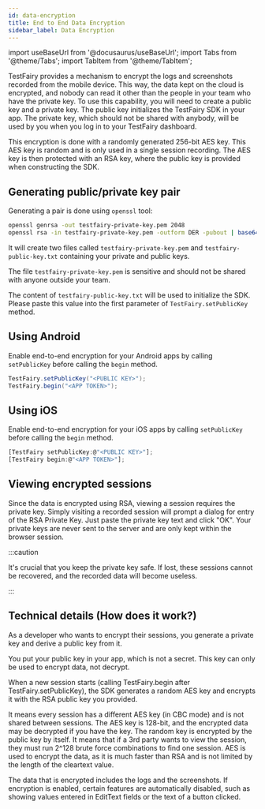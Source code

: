 ```yaml
---
id: data-encryption
title: End to End Data Encryption
sidebar_label: Data Encryption
---
```


import useBaseUrl from '@docusaurus/useBaseUrl';
import Tabs from '@theme/Tabs';
import TabItem from '@theme/TabItem';

TestFairy provides a mechanism to encrypt the logs and screenshots recorded from the mobile device. This way, the data kept on the cloud is encrypted, and nobody can read it other than the people in your team who have the private key.
To use this capability, you will need to create a public key and a private key. The public key initializes the TestFairy SDK in your app. The private key, which should not be shared with anybody, will be used by you when you log in to your TestFairy dashboard.

This encryption is done with a randomly generated 256-bit AES key. This AES key is random and is only used in a single session recording. The AES key is then protected with an RSA key, where the public key is provided when constructing the SDK.

## Generating public/private key pair

Generating a pair is done using `openssl` tool:

```bash
openssl genrsa -out testfairy-private-key.pem 2048
openssl rsa -in testfairy-private-key.pem -outform DER -pubout | base64 - > testfairy-public-key.txt
```

It will create two files called `testfairy-private-key.pem` and `testfairy-public-key.txt` containing your private and public keys.

The file `testfairy-private-key.pem` is sensitive and should not be shared with anyone outside your team.

The content of `testfairy-public-key.txt` will be used to initialize the SDK. Please paste this value into the first parameter of `TestFairy.setPublicKey` method.

## Using Android

Enable end-to-end encryption for your Android apps by calling `setPublicKey` before calling the `begin` method.

```java
TestFairy.setPublicKey("<PUBLIC KEY>");
TestFairy.begin("<APP TOKEN>");
```

## Using iOS

Enable end-to-end encryption for your iOS apps by calling `setPublicKey` before calling the `begin` method.

```js
[TestFairy setPublicKey:@"<PUBLIC KEY>"];
[TestFairy begin:@"<APP TOKEN>"];
```

## Viewing encrypted sessions

Since the data is encrypted using RSA, viewing a session requires the private key. Simply visiting a recorded session will prompt a dialog for entry of the RSA Private Key. Just paste the private key text and click "OK". Your private keys are never sent to the server and are only kept within the browser session.

:::caution

It's crucial that you keep the private key safe. If lost, these sessions cannot be recovered, and the recorded data will become useless.

:::

## Technical details (How does it work?)

As a developer who wants to encrypt their sessions, you generate a private key and derive a public key from it.

You put your public key in your app, which is not a secret. This key can only be used to encrypt data, not decrypt.

When a new session starts (calling TestFairy.begin after TestFairy.setPublicKey), the SDK generates a random AES key and encrypts it with the RSA public key you provided.

It means every session has a different AES key (in CBC mode) and is not shared between sessions. The AES key is 128-bit, and the encrypted data may be decrypted if you have the key. The random key is encrypted by the public key by itself. It means that if a 3rd party wants to view the session, they must run 2^128 brute force combinations to find one session. AES is used to encrypt the data, as it is much faster than RSA and is not limited by the length of the cleartext value.

The data that is encrypted includes the logs and the screenshots. If encryption is enabled, certain features are automatically disabled, such as showing values entered in EditText fields or the text of a button clicked.
